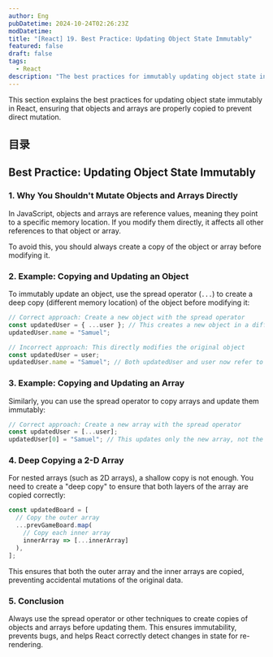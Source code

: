 ```yaml
---
author: Eng
pubDatetime: 2024-10-24T02:26:23Z
modDatetime:
title: "[React] 19. Best Practice: Updating Object State Immutably"
featured: false
draft: false
tags:
  - React
description: "The best practices for immutably updating object state in React."
---
```


This section explains the best practices for updating object state immutably in React, ensuring that objects and arrays are properly copied to prevent direct mutation.

## 目录

## Best Practice: Updating Object State Immutably

### 1. Why You Shouldn't Mutate Objects and Arrays Directly

In JavaScript, objects and arrays are reference values, meaning they point to a specific memory location. If you modify them directly, it affects all other references to that object or array.

To avoid this, you should always create a copy of the object or array before modifying it.

### 2. Example: Copying and Updating an Object

To immutably update an object, use the spread operator (`...`) to create a deep copy (different memory location) of the object before modifying it:

```jsx
// Correct approach: Create a new object with the spread operator
const updatedUser = { ...user }; // This creates a new object in a different memory location
updatedUser.name = "Samuel";

// Incorrect approach: This directly modifies the original object
const updatedUser = user;
updatedUser.name = "Samuel"; // Both updatedUser and user now refer to the same memory location
```

### 3. Example: Copying and Updating an Array

Similarly, you can use the spread operator to copy arrays and update them immutably:

```jsx
// Correct approach: Create a new array with the spread operator
const updatedUser = [...user];
updatedUser[0] = "Samuel"; // This updates only the new array, not the original one
```

### 4. Deep Copying a 2-D Array

For nested arrays (such as 2D arrays), a shallow copy is not enough. You need to create a "deep copy" to ensure that both layers of the array are copied correctly:

```jsx
const updatedBoard = [
  // Copy the outer array
  ...prevGameBoard.map(
    // Copy each inner array
    innerArray => [...innerArray]
  ),
];
```

This ensures that both the outer array and the inner arrays are copied, preventing accidental mutations of the original data.

### 5. Conclusion

Always use the spread operator or other techniques to create copies of objects and arrays before updating them. This ensures immutability, prevents bugs, and helps React correctly detect changes in state for re-rendering.
